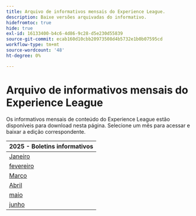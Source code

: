 ```yaml
---
title: Arquivo de informativos mensais do Experience League.
description: Baixe versões arquivadas do informativo.
hidefromtoc: true
hide: true
exl-id: 16133400-b4c6-4d86-9c28-d5e230d55839
source-git-commit: ecab160d10cbb20973508d4b5732e1b0b07595cd
workflow-type: tm+mt
source-wordcount: '48'
ht-degree: 0%

---
```


# Arquivo de informativos mensais do Experience League

Os informativos mensais de conteúdo do Experience League estão disponíveis para download nesta página. Selecione um mês para acessar e baixar a edição correspondente.

| 2025 - Boletins informativos |
|------------|
| [Janeiro](assets/Jan-Newsletter.pdf) |
| [fevereiro](assets/Feb-Newsletter.pdf) |
| [Março](assets/March-Newsletter.pdf) |
| [Abril](assets/April-Newsletter.pdf) |
| [maio](assets/May-Newsletter.pdf) |
| [junho](assets/June-Newsletter.pdf) |

